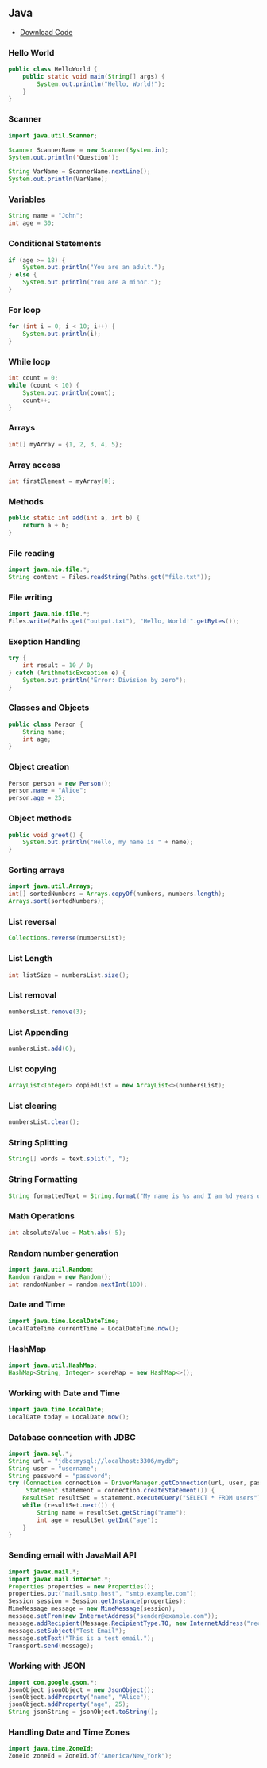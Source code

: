 ## Java

* [Download Code](Java/Java.code-snippets)

### Hello World
```java
public class HelloWorld {
    public static void main(String[] args) {
        System.out.println("Hello, World!");
    }
}
```

### Scanner
```java
import java.util.Scanner;

Scanner ScannerName = new Scanner(System.in);
System.out.println('Question');

String VarName = ScannerName.nextLine();
System.out.println(VarName);
```

### Variables
```java
String name = "John";
int age = 30;
```

### Conditional Statements
```java
if (age >= 18) {
    System.out.println("You are an adult.");
} else {
    System.out.println("You are a minor.");
}
```

### For loop
```java
for (int i = 0; i < 10; i++) {
    System.out.println(i);
}
```

### While loop
```java
int count = 0;
while (count < 10) {
    System.out.println(count);
    count++;
}
```

### Arrays
```java
int[] myArray = {1, 2, 3, 4, 5};
```

### Array access
```java
int firstElement = myArray[0];
```

### Methods
```java
public static int add(int a, int b) {
    return a + b;
}
```

### File reading
```java
import java.nio.file.*;
String content = Files.readString(Paths.get("file.txt"));
```

### File writing
```java
import java.nio.file.*;
Files.write(Paths.get("output.txt"), "Hello, World!".getBytes());
```

### Exeption Handling
```java
try {
    int result = 10 / 0;
} catch (ArithmeticException e) {
    System.out.println("Error: Division by zero");
}
```

### Classes and Objects
```java
public class Person {
    String name;
    int age;
}
```

### Object creation
```java
Person person = new Person();
person.name = "Alice";
person.age = 25;
```

### Object methods
```java
public void greet() {
    System.out.println("Hello, my name is " + name);
}
```

### Sorting arrays
```java
import java.util.Arrays;
int[] sortedNumbers = Arrays.copyOf(numbers, numbers.length);
Arrays.sort(sortedNumbers);
```

### List reversal
```java
Collections.reverse(numbersList);
```

### List Length
```java
int listSize = numbersList.size();
```

### List removal
```java
numbersList.remove(3);
```

### List Appending
```java
numbersList.add(6);
```

### List copying
```java
ArrayList<Integer> copiedList = new ArrayList<>(numbersList);
```

### List clearing
```java
numbersList.clear();
```

### String Splitting
```java
String[] words = text.split(", ");
```

### String Formatting
```java
String formattedText = String.format("My name is %s and I am %d years old.", name, age);
```

### Math Operations
```java
int absoluteValue = Math.abs(-5);
```

### Random number generation
```java
import java.util.Random;
Random random = new Random();
int randomNumber = random.nextInt(100);
```

### Date and Time
```java
import java.time.LocalDateTime;
LocalDateTime currentTime = LocalDateTime.now();
```

### HashMap
```java
import java.util.HashMap;
HashMap<String, Integer> scoreMap = new HashMap<>();
```

### Working with Date and Time
```java
import java.time.LocalDate;
LocalDate today = LocalDate.now();
```

### Database connection with JDBC
```java
import java.sql.*;
String url = "jdbc:mysql://localhost:3306/mydb";
String user = "username";
String password = "password";
try (Connection connection = DriverManager.getConnection(url, user, password);
     Statement statement = connection.createStatement()) {
    ResultSet resultSet = statement.executeQuery("SELECT * FROM users");
    while (resultSet.next()) {
        String name = resultSet.getString("name");
        int age = resultSet.getInt("age");
    }
}
```

### Sending email with JavaMail API
```java
import javax.mail.*;
import javax.mail.internet.*;
Properties properties = new Properties();
properties.put("mail.smtp.host", "smtp.example.com");
Session session = Session.getInstance(properties);
MimeMessage message = new MimeMessage(session);
message.setFrom(new InternetAddress("sender@example.com"));
message.addRecipient(Message.RecipientType.TO, new InternetAddress("recipient@example.com"));
message.setSubject("Test Email");
message.setText("This is a test email.");
Transport.send(message);
```

### Working with JSON 
```java
import com.google.gson.*;
JsonObject jsonObject = new JsonObject();
jsonObject.addProperty("name", "Alice");
jsonObject.addProperty("age", 25);
String jsonString = jsonObject.toString();
```

### Handling Date and Time Zones
```java
import java.time.ZoneId;
ZoneId zoneId = ZoneId.of("America/New_York");
```
